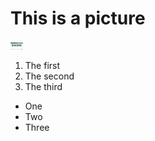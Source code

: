<!DOCTYPE html>
<html>
  <head> 
    <title>The picture</title>
  </head>
  <body>
    <h1>This is a picture</h1>
    <img src="12.png" alt="12" width=20px length=30px>
    <ol>
      <li>The first</li>
      <li>The second</li>
      <li>The third</li>
    </ol>
    <ul>
      <li>One</li>
      <li>Two</li>
      <li>Three</li>
    </ul>
  </body>
  </html>
